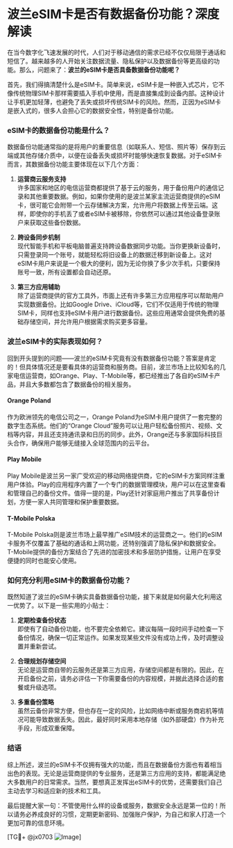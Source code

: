 # 波兰eSIM卡是否有数据备份功能？深度解读

在当今数字化飞速发展的时代，人们对于移动通信的需求已经不仅仅局限于通话和短信了。越来越多的人开始关注数据流量、隐私保护以及数据备份等更高级的功能。那么，问题来了：**波兰的eSIM卡是否具备数据备份功能呢？**

首先，我们得搞清楚什么是eSIM卡。简单来说，eSIM卡是一种嵌入式芯片，它不像传统物理SIM卡那样需要插入手机中使用，而是直接集成到设备内部。这种设计让手机更加轻薄，也避免了丢失或损坏传统SIM卡的风险。然而，正因为eSIM卡是嵌入式的，很多人会担心它的数据安全性，特别是备份功能。

### eSIM卡的数据备份功能是什么？

数据备份功能通常指的是将用户的重要信息（如联系人、短信、照片等）保存到云端或其他存储介质中，以便在设备丢失或损坏时能够快速恢复数据。对于eSIM卡而言，其数据备份功能主要体现在以下几个方面：

1. **运营商云服务支持**  
   许多国家和地区的电信运营商都提供了基于云的服务，用于备份用户的通信记录和其他重要数据。例如，如果你使用的是波兰某家主流运营商提供的eSIM卡，很可能它会附带一个云存储解决方案，允许用户将数据上传至云端。这样，即使你的手机丢了或者eSIM卡被移除，你依然可以通过其他设备登录账户来获取这些备份数据。

2. **跨设备同步机制**  
   现代智能手机和平板电脑普遍支持跨设备数据同步功能。当你更换新设备时，只需登录同一个账号，就能轻松将旧设备上的数据迁移到新设备上。这对eSIM卡用户来说是一个极大的便利，因为无论你换了多少次手机，只要保持账号一致，所有设置都会自动还原。

3. **第三方应用辅助**  
   除了运营商提供的官方工具外，市面上还有许多第三方应用程序可以帮助用户实现数据备份。比如Google Drive、iCloud等，它们不仅适用于传统的物理SIM卡，同样也支持eSIM卡用户进行数据备份。这些应用通常会提供免费的基础存储空间，并允许用户根据需求购买更多容量。

### 波兰eSIM卡的实际表现如何？

回到开头提到的问题——波兰的eSIM卡究竟有没有数据备份功能？答案是肯定的！但具体情况还是要看具体的运营商和服务商。目前，波兰市场上比较知名的几家电信运营商，如Orange、Play、T-Mobile等，都已经推出了各自的eSIM卡产品，并且大多数都包含了数据备份的相关服务。

#### Orange Poland
作为欧洲领先的电信公司之一，Orange Poland为eSIM卡用户提供了一套完整的数字生态系统。他们的“Orange Cloud”服务可以让用户轻松备份照片、视频、文档等内容，并且还支持通讯录和日历的同步。此外，Orange还与多家国际科技巨头合作，确保用户能够无缝接入全球范围内的云平台。

#### Play Mobile
Play Mobile是波兰另一家广受欢迎的移动网络提供商，它的eSIM卡方案同样注重用户体验。Play的应用程序内置了一个专门的数据管理模块，用户可以在这里查看和管理自己的备份文件。值得一提的是，Play还针对家庭用户推出了共享备份计划，方便一家人共同管理和保护重要数据。

#### T-Mobile Polska
T-Mobile Polska则是波兰市场上最早推广eSIM技术的运营商之一。他们的eSIM卡服务不仅覆盖了基础的通话和上网功能，还特别强调了隐私保护和数据安全。T-Mobile提供的备份方案结合了先进的加密技术和多层防护措施，让用户在享受便捷的同时也能安心使用。

### 如何充分利用eSIM卡的数据备份功能？

既然知道了波兰的eSIM卡确实具备数据备份功能，接下来就是如何最大化利用这一优势了。以下是一些实用的小贴士：

1. **定期检查备份状态**  
   即使有了自动备份功能，也不要完全依赖它。建议每隔一段时间手动检查一下备份情况，确保一切正常运作。如果发现某些文件没有成功上传，及时调整设置并重新尝试。

2. **合理规划存储空间**  
   无论是运营商自带的云服务还是第三方应用，存储空间都是有限的。因此，在开启备份之前，请务必评估一下你需要备份的内容规模，并据此选择合适的套餐或升级选项。

3. **多重备份策略**  
   虽然云备份非常方便，但也存在一定的风险，比如网络中断或服务商宕机等情况可能导致数据丢失。因此，最好同时采用本地存储（如外部硬盘）作为补充手段，形成双重保障。

### 结语

综上所述，波兰的eSIM卡不仅拥有强大的功能，而且在数据备份方面也有着相当出色的表现。无论是运营商提供的专业服务，还是第三方应用的支持，都能满足绝大多数用户的日常需求。当然，要想真正发挥出eSIM卡的优势，还需要我们自己主动去学习和适应新的技术和工具。

最后提醒大家一句：不管使用什么样的设备或服务，数据安全永远是第一位的！所以请务必养成良好的习惯，定期更新密码、加强账户保护，为自己和家人打造一个更加可靠的信息环境。

[TG💪+ @jx0703 ![Image](https://github.com/user-attachments/assets/dbca1d08-cadb-493c-b0ec-ad6f7a83f270)]